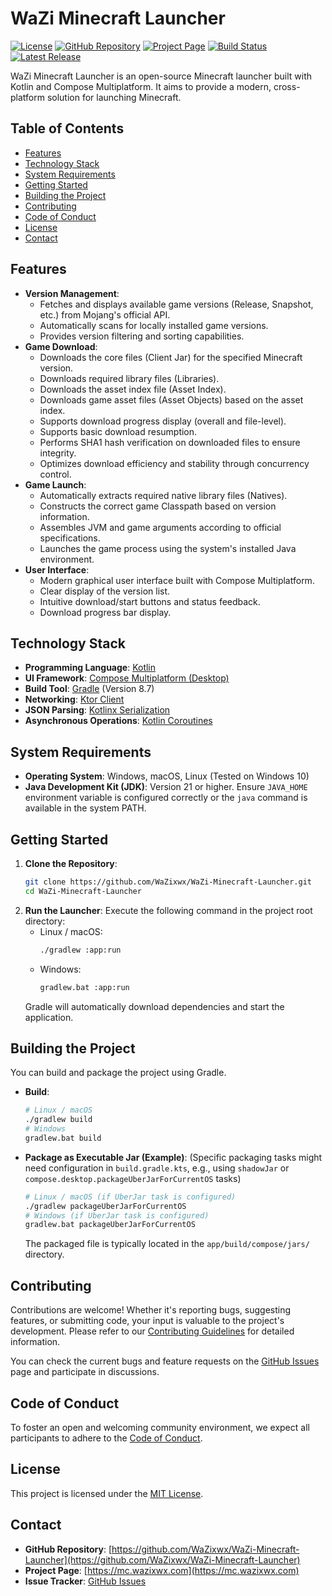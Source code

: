 # WaZi Minecraft Launcher

[![License](https://img.shields.io/badge/License-MIT-blue.svg)](LICENSE)
[![GitHub Repository](https://img.shields.io/badge/GitHub-Repository-blue?logo=github)](https://github.com/WaZixwx/WaZi-Minecraft-Launcher)
[![Project Page](https://img.shields.io/badge/Project%20Page-mc.wazixwx.com-brightgreen)](https://mc.wazixwx.com)
[![Build Status](https://img.shields.io/badge/Build-Pending-lightgrey.svg)](https://github.com/WaZixwx/WaZi-Minecraft-Launcher/actions)
[![Latest Release](https://img.shields.io/github/v/release/WaZixwx/WaZi-Minecraft-Launcher?display_name=tag&logo=github&color=orange)](https://github.com/WaZixwx/WaZi-Minecraft-Launcher/releases/latest)

WaZi Minecraft Launcher is an open-source Minecraft launcher built with Kotlin and Compose Multiplatform. It aims to provide a modern, cross-platform solution for launching Minecraft.

## Table of Contents

*   [Features](#features)
*   [Technology Stack](#technology-stack)
*   [System Requirements](#system-requirements)
*   [Getting Started](#getting-started)
*   [Building the Project](#building-the-project)
*   [Contributing](#contributing)
*   [Code of Conduct](#code-of-conduct)
*   [License](#license)
*   [Contact](#contact)

## Features

*   **Version Management**:
    *   Fetches and displays available game versions (Release, Snapshot, etc.) from Mojang's official API.
    *   Automatically scans for locally installed game versions.
    *   Provides version filtering and sorting capabilities.
*   **Game Download**:
    *   Downloads the core files (Client Jar) for the specified Minecraft version.
    *   Downloads required library files (Libraries).
    *   Downloads the asset index file (Asset Index).
    *   Downloads game asset files (Asset Objects) based on the asset index.
    *   Supports download progress display (overall and file-level).
    *   Supports basic download resumption.
    *   Performs SHA1 hash verification on downloaded files to ensure integrity.
    *   Optimizes download efficiency and stability through concurrency control.
*   **Game Launch**:
    *   Automatically extracts required native library files (Natives).
    *   Constructs the correct game Classpath based on version information.
    *   Assembles JVM and game arguments according to official specifications.
    *   Launches the game process using the system's installed Java environment.
*   **User Interface**:
    *   Modern graphical user interface built with Compose Multiplatform.
    *   Clear display of the version list.
    *   Intuitive download/start buttons and status feedback.
    *   Download progress bar display.

## Technology Stack

*   **Programming Language**: [Kotlin](https://kotlinlang.org/)
*   **UI Framework**: [Compose Multiplatform (Desktop)](https://github.com/JetBrains/compose-multiplatform)
*   **Build Tool**: [Gradle](https://gradle.org/) (Version 8.7)
*   **Networking**: [Ktor Client](https://ktor.io/docs/client-create-new-application.html)
*   **JSON Parsing**: [Kotlinx Serialization](https://github.com/Kotlin/kotlinx.serialization)
*   **Asynchronous Operations**: [Kotlin Coroutines](https://kotlinlang.org/docs/coroutines-overview.html)

## System Requirements

*   **Operating System**: Windows, macOS, Linux (Tested on Windows 10)
*   **Java Development Kit (JDK)**: Version 21 or higher. Ensure `JAVA_HOME` environment variable is configured correctly or the `java` command is available in the system PATH.

## Getting Started

1.  **Clone the Repository**:
    ```bash
    git clone https://github.com/WaZixwx/WaZi-Minecraft-Launcher.git
    cd WaZi-Minecraft-Launcher
    ```
2.  **Run the Launcher**:
    Execute the following command in the project root directory:
    *   Linux / macOS:
        ```bash
        ./gradlew :app:run
        ```
    *   Windows:
        ```bash
        gradlew.bat :app:run
        ```
    Gradle will automatically download dependencies and start the application.

## Building the Project

You can build and package the project using Gradle.

*   **Build**:
    ```bash
    # Linux / macOS
    ./gradlew build
    # Windows
    gradlew.bat build
    ```
*   **Package as Executable Jar (Example)**:
    (Specific packaging tasks might need configuration in `build.gradle.kts`, e.g., using `shadowJar` or `compose.desktop.packageUberJarForCurrentOS` tasks)
    ```bash
    # Linux / macOS (if UberJar task is configured)
    ./gradlew packageUberJarForCurrentOS 
    # Windows (if UberJar task is configured)
    gradlew.bat packageUberJarForCurrentOS 
    ```
    The packaged file is typically located in the `app/build/compose/jars/` directory.

## Contributing

Contributions are welcome! Whether it's reporting bugs, suggesting features, or submitting code, your input is valuable to the project's development. Please refer to our [Contributing Guidelines](CONTRIBUTING.md) for detailed information.

You can check the current bugs and feature requests on the [GitHub Issues](https://github.com/WaZixwx/WaZi-Minecraft-Launcher/issues) page and participate in discussions.

## Code of Conduct

To foster an open and welcoming community environment, we expect all participants to adhere to the [Code of Conduct](CODE_OF_CONDUCT.md).

## License

This project is licensed under the [MIT License](LICENSE).

## Contact

*   **GitHub Repository**: [https://github.com/WaZixwx/WaZi-Minecraft-Launcher](https://github.com/WaZixwx/WaZi-Minecraft-Launcher)
*   **Project Page**: [https://mc.wazixwx.com](https://mc.wazixwx.com)
*   **Issue Tracker**: [GitHub Issues](https://github.com/WaZixwx/WaZi-Minecraft-Launcher/issues) 
